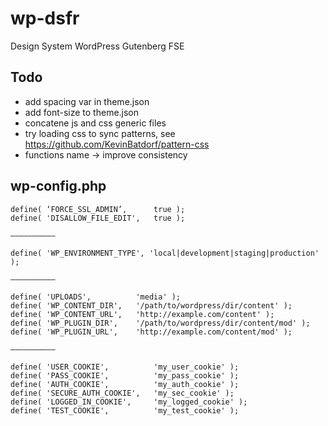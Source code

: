 # wp-dsfr
Design System WordPress Gutenberg FSE

## Todo
- add spacing var in theme.json
- add font-size to theme.json
- concatene js and css generic files
- try loading css to sync patterns, see https://github.com/KevinBatdorf/pattern-css
- functions name -> improve consistency

## wp-config.php

```
define( ‘FORCE_SSL_ADMIN’,		true );
define( 'DISALLOW_FILE_EDIT',	true );

——————————

define( 'WP_ENVIRONMENT_TYPE', 'local|development|staging|production' );

——————————

define( 'UPLOADS',			'media' );
define( 'WP_CONTENT_DIR',	'/path/to/wordpress/dir/content' );
define( 'WP_CONTENT_URL',	'http://example.com/content' );
define( 'WP_PLUGIN_DIR',	'/path/to/wordpress/dir/content/mod' );
define( 'WP_PLUGIN_URL',	'http://example.com/content/mod' );

——————————

define( 'USER_COOKIE',			'my_user_cookie' );
define( 'PASS_COOKIE',			'my_pass_cookie' );
define( 'AUTH_COOKIE',			'my_auth_cookie' );
define( 'SECURE_AUTH_COOKIE',	'my_sec_cookie' );
define( 'LOGGED_IN_COOKIE',		'my_logged_cookie' );
define( 'TEST_COOKIE',			'my_test_cookie' );
```
